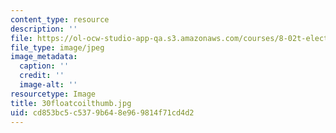 ```yaml
---
content_type: resource
description: ''
file: https://ol-ocw-studio-app-qa.s3.amazonaws.com/courses/8-02t-electricity-and-magnetism-spring-2005/cd853bc5c5379b648e969814f71cd4d2_30floatcoilthumb.jpg
file_type: image/jpeg
image_metadata:
  caption: ''
  credit: ''
  image-alt: ''
resourcetype: Image
title: 30floatcoilthumb.jpg
uid: cd853bc5-c537-9b64-8e96-9814f71cd4d2
---
```

